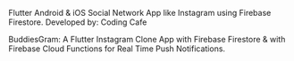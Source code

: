 Flutter Android & iOS Social Network App like Instagram using Firebase Firestore.
Developed by: Coding Cafe

BuddiesGram:
A Flutter Instagram Clone App with Firebase Firestore & with Firebase Cloud Functions for Real Time Push Notifications.



